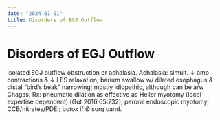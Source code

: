 ```yaml
---
date: "2024-01-01"
title: Disorders of EGJ Outflow
---
```


# Disorders of EGJ Outflow

Isolated EGJ outflow obstruction or achalasia.
Achalasia: simult. ↓ amp contractions & ↓ LES relaxation;
barium swallow w/ dilated esophagus & distal “bird’s beak” narrowing;
mostly idiopathic, although can be a/w Chagas;
Rx: pneumatic dilation as effective as Heller myotomy (local expertise dependent) (Gut 2016;65:732);
peroral endoscopic myotomy;
CCB/nitrates/PDEi;
botox if Ø surg cand.
